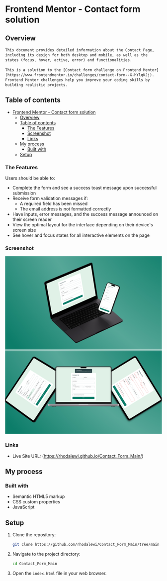 # Frontend Mentor - Contact form solution
  ## Overview
    This document provides detailed information about the Contact Page, including its design for both desktop and mobile, as well as the states (focus, hover, active, error) and functionalities.

    This is a solution to the [Contact form challenge on Frontend Mentor](https://www.frontendmentor.io/challenges/contact-form--G-hYlqKJj). Frontend Mentor challenges help you improve your coding skills by building realistic projects. 

  ## Table of contents

- [Frontend Mentor - Contact form solution](#frontend-mentor---contact-form-solution)
  - [Overview](#overview)
  - [Table of contents](#table-of-contents)
    - [The Features](#the-features)
    - [Screenshot](#screenshot)
    - [Links](#links)
  - [My process](#my-process)
    - [Built with](#built-with)
  - [Setup](#setup)


### The Features
Users should be able to:

- Complete the form and see a success toast message upon successful submission
- Receive form validation messages if:
  - A required field has been missed
  - The email address is not formatted correctly
- Have inputs, error messages, and the success message announced on their screen reader
- View the optimal layout for the interface depending on their device's screen size
- See hover and focus states for all interactive elements on the page

### Screenshot

![Desktop & Mobile Design](./design/Desktop&Mobile.jpg)
![All States](./design/All%20States.jpg)

### Links

- Live Site URL: (https://rhodalewi.github.io/Contact_Form_Main/)

## My process

### Built with

- Semantic HTML5 markup
- CSS custom properties
- JavaScript

## Setup

1. Clone the repository:
    ```sh
    git clone https://github.com/rhodalewi/Contact_Form_Main/tree/main
    ```
2. Navigate to the project directory:
    ```sh
    cd Contact_Form_Main
    ```
3. Open the `index.html` file in your web browser.

